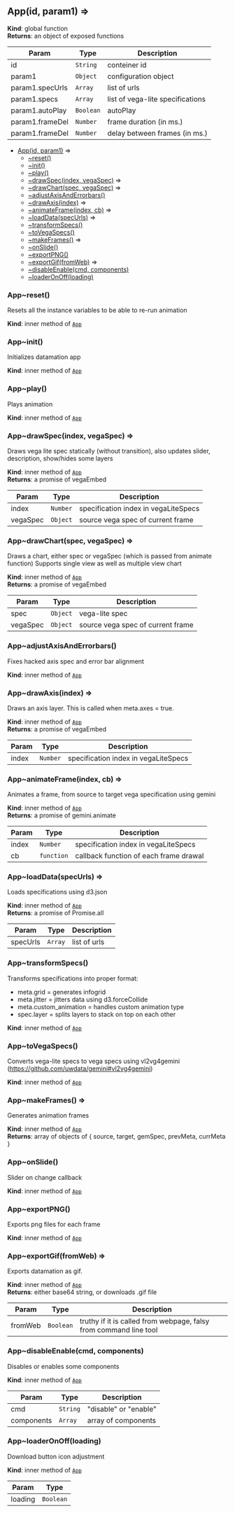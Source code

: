 <a name="App"></a>

## App(id, param1) ⇒
**Kind**: global function  
**Returns**: an object of exposed functions  

| Param | Type | Description |
| --- | --- | --- |
| id | <code>String</code> | conteiner id |
| param1 | <code>Object</code> | configuration object |
| param1.specUrls | <code>Array</code> | list of urls |
| param1.specs | <code>Array</code> | list of vega-lite specifications |
| param1.autoPlay | <code>Boolean</code> | autoPlay |
| param1.frameDel | <code>Number</code> | frame duration (in ms.) |
| param1.frameDel | <code>Number</code> | delay between frames (in ms.) |


* [App(id, param1)](#App) ⇒
    * [~reset()](#App..reset)
    * [~init()](#App..init)
    * [~play()](#App..play)
    * [~drawSpec(index, vegaSpec)](#App..drawSpec) ⇒
    * [~drawChart(spec, vegaSpec)](#App..drawChart) ⇒
    * [~adjustAxisAndErrorbars()](#App..adjustAxisAndErrorbars)
    * [~drawAxis(index)](#App..drawAxis) ⇒
    * [~animateFrame(index, cb)](#App..animateFrame) ⇒
    * [~loadData(specUrls)](#App..loadData) ⇒
    * [~transformSpecs()](#App..transformSpecs)
    * [~toVegaSpecs()](#App..toVegaSpecs)
    * [~makeFrames()](#App..makeFrames) ⇒
    * [~onSlide()](#App..onSlide)
    * [~exportPNG()](#App..exportPNG)
    * [~exportGif(fromWeb)](#App..exportGif) ⇒
    * [~disableEnable(cmd, components)](#App..disableEnable)
    * [~loaderOnOff(loading)](#App..loaderOnOff)

<a name="App..reset"></a>

### App~reset()
Resets all the instance variables to be able to re-run animation

**Kind**: inner method of [<code>App</code>](#App)  
<a name="App..init"></a>

### App~init()
Initializes datamation app

**Kind**: inner method of [<code>App</code>](#App)  
<a name="App..play"></a>

### App~play()
Plays animation

**Kind**: inner method of [<code>App</code>](#App)  
<a name="App..drawSpec"></a>

### App~drawSpec(index, vegaSpec) ⇒
Draws vega lite spec statically (without transition), also updates slider, description, show/hides some layers

**Kind**: inner method of [<code>App</code>](#App)  
**Returns**: a promise of vegaEmbed  

| Param | Type | Description |
| --- | --- | --- |
| index | <code>Number</code> | specification index in vegaLiteSpecs |
| vegaSpec | <code>Object</code> | source vega spec of current frame |

<a name="App..drawChart"></a>

### App~drawChart(spec, vegaSpec) ⇒
Draws a chart, either spec or vegaSpec (which is passed from animate function)
Supports single view as well as multiple view chart

**Kind**: inner method of [<code>App</code>](#App)  
**Returns**: a promise of vegaEmbed  

| Param | Type | Description |
| --- | --- | --- |
| spec | <code>Object</code> | vega-lite spec |
| vegaSpec | <code>Object</code> | source vega spec of current frame |

<a name="App..adjustAxisAndErrorbars"></a>

### App~adjustAxisAndErrorbars()
Fixes hacked axis spec and error bar alignment

**Kind**: inner method of [<code>App</code>](#App)  
<a name="App..drawAxis"></a>

### App~drawAxis(index) ⇒
Draws an axis layer. This is called when meta.axes = true.

**Kind**: inner method of [<code>App</code>](#App)  
**Returns**: a promise of vegaEmbed  

| Param | Type | Description |
| --- | --- | --- |
| index | <code>Number</code> | specification index in vegaLiteSpecs |

<a name="App..animateFrame"></a>

### App~animateFrame(index, cb) ⇒
Animates a frame, from source to target vega specification using gemini

**Kind**: inner method of [<code>App</code>](#App)  
**Returns**: a promise of gemini.animate  

| Param | Type | Description |
| --- | --- | --- |
| index | <code>Number</code> | specification index in vegaLiteSpecs |
| cb | <code>function</code> | callback function of each frame drawal |

<a name="App..loadData"></a>

### App~loadData(specUrls) ⇒
Loads specifications using d3.json

**Kind**: inner method of [<code>App</code>](#App)  
**Returns**: a promise of Promise.all  

| Param | Type | Description |
| --- | --- | --- |
| specUrls | <code>Array</code> | list of urls |

<a name="App..transformSpecs"></a>

### App~transformSpecs()
Transforms specifications into proper format:
- meta.grid = generates infogrid
- meta.jitter = jitters data using d3.forceCollide
- meta.custom_animation = handles custom animation type
- spec.layer = splits layers to stack on top on each other

**Kind**: inner method of [<code>App</code>](#App)  
<a name="App..toVegaSpecs"></a>

### App~toVegaSpecs()
Converts vega-lite specs to vega specs using vl2vg4gemini (https://github.com/uwdata/gemini#vl2vg4gemini)

**Kind**: inner method of [<code>App</code>](#App)  
<a name="App..makeFrames"></a>

### App~makeFrames() ⇒
Generates animation frames

**Kind**: inner method of [<code>App</code>](#App)  
**Returns**: array of objects of \{ source, target, gemSpec, prevMeta, currMeta \}  
<a name="App..onSlide"></a>

### App~onSlide()
Slider on change callback

**Kind**: inner method of [<code>App</code>](#App)  
<a name="App..exportPNG"></a>

### App~exportPNG()
Exports png files for each frame

**Kind**: inner method of [<code>App</code>](#App)  
<a name="App..exportGif"></a>

### App~exportGif(fromWeb) ⇒
Exports datamation as gif.

**Kind**: inner method of [<code>App</code>](#App)  
**Returns**: either base64 string, or downloads .gif file  

| Param | Type | Description |
| --- | --- | --- |
| fromWeb | <code>Boolean</code> | truthy if it is called from webpage, falsy from command line tool |

<a name="App..disableEnable"></a>

### App~disableEnable(cmd, components)
Disables or enables some components

**Kind**: inner method of [<code>App</code>](#App)  

| Param | Type | Description |
| --- | --- | --- |
| cmd | <code>String</code> | "disable" or "enable" |
| components | <code>Array</code> | array of components |

<a name="App..loaderOnOff"></a>

### App~loaderOnOff(loading)
Download button icon adjustment

**Kind**: inner method of [<code>App</code>](#App)  

| Param | Type |
| --- | --- |
| loading | <code>Boolean</code> | 

